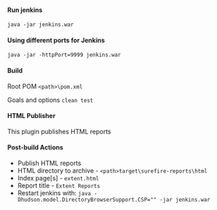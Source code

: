 #### Run jenkins
`java -jar jenkins.war`
#### Using different ports for Jenkins
`java -jar -httpPort=9999 jenkins.war`
#### Build
Root POM `<path>\pom.xml`

Goals and options `clean test`
#### HTML Publisher
This plugin publishes HTML reports
#### Post-build Actions
* Publish HTML reports
* HTML directory to archive - `<path>target\surefire-reports\html`
* Index page[s] - `extent.html`
* Report title - `Extent Reports`
* Restart jenkins with: 
`java -Dhudson.model.DirectoryBrowserSupport.CSP="" -jar jenkins.war`